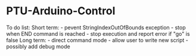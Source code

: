 # PTU-Arduino-Control

To do list:
  Short term:
    - pevent StringIndexOutOfBounds exception
    - stop when END command is reached
    - stop execution and report error if "go" is false
  Long term:
    - direct command mode
    - allow user to write new script
    - possibly add debug mode
